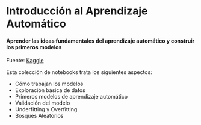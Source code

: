 # Introducción al Aprendizaje Automático

#### Aprender las ideas fundamentales del aprendizaje automático y construir los primeros modelos

Fuente: [Kaggle](https://www.kaggle.com/learn/intro-to-machine-learning)

Esta colección de notebooks trata los siguientes aspectos:

+ Cómo trabajan los modelos
+ Exploración básica de datos
+ Primeros modelos de aprendizaje automático
+ Validación del modelo
+ Underfitting y Overfitting
+ Bosques Aleatorios
